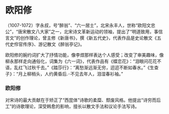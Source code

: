 # 欧阳修
（1007-1072）字永叔，号“醉翁”、“六一居士”，北宋永丰人，世称“欧阳文忠公”，“唐宋散文八大家”之一，北宋诗文革新运动的领袖，提出了“明道致用，事信言文”的创作理论，曾主修《新唐书》，撰《新五代史》，代表作品是史论散文《五代史伶官传序》、游记散文《醉翁亭记》。

欧阳修的婉约词扩大了抒情功能，像李煜那样表达个人感受；改变了审美趣味，像柳永那样走向通俗化，词集为《六一词》，代表作品有《蝶恋花》：“泪眼问花花不语，乱红飞过秋千去。”《踏莎行》：“离愁渐远渐无穷，迢迢不断如春水。”《生查子》：“月上柳梢头，人约黄昏后.··不见去年人，泪湿春衫袖。”

### 欧阳修
对宋诗的最大贡献在于矫正了“西昆体”诗歌的柔糜、颓废风格。他提出“诗穷而后工”的诗歌理论，深受韩愈的影响，擅长以散文手法和议论手法写诗。